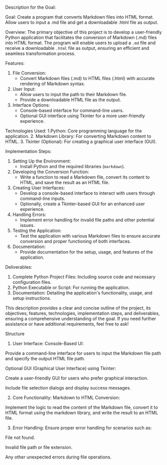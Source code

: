  Description for the Goal:

Goal: Create a program that converts Markdown files into HTML format. Allow users to input a .md file and get a downloadable .html file as output.

Overview:
The primary objective of this project is to develop a user-friendly Python application that facilitates the conversion of Markdown (.md) files into HTML format. The program will enable users to upload a `.md` file and receive a downloadable `.html` file as output, ensuring an efficient and seamless transformation process.

 Features:
1. File Conversion:
   - Convert Markdown files (.md) to HTML files (.html) with accurate rendering of Markdown syntax.
2. User Input:
   - Allow users to input the path to their Markdown file.
   - Provide a downloadable HTML file as the output.
3. Interface Options:
   - Console-based interface for command-line users.
   - Optional GUI interface using Tkinter for a more user-friendly experience.

Technologies Used:
1.Python: Core programming language for the application.
2. Markdown Library: For converting Markdown content to HTML.
3. Tkinter (Optional): For creating a graphical user interface (GUI).

 Implementation Steps:
1. Setting Up the Environment:
   - Install Python and the required libraries (`markdown`).
2. Developing the Conversion Function:
   - Write a function to read a Markdown file, convert its content to HTML, and save the result as an HTML file.
3. Creating User Interfaces:
   - Develop a console-based interface to interact with users through command-line inputs.
   - Optionally, create a Tkinter-based GUI for an enhanced user experience.
4. Handling Errors:
   - Implement error handling for invalid file paths and other potential issues.
5. Testing the Application:
   - Test the application with various Markdown files to ensure accurate conversion and proper functioning of both interfaces.
6. Documentation:
   - Provide documentation for the setup, usage, and features of the application.

 Deliverables:
1. Complete Python Project Files: Including source code and necessary configuration files.
2. Python Executable or Script: For running the application.
3. Documentation: Detailing the application's functionality, usage, and setup instructions.

This description provides a clear and concise outline of the project, its objectives, features, technologies, implementation steps, and deliverables, ensuring a comprehensive understanding of the goal. If you need further assistance or have additional requirements, feel free to ask!

Structure
1. User Interface:
Console-Based UI:

Provide a command-line interface for users to input the Markdown file path and specify the output HTML file path.

Optional GUI (Graphical User Interface) using Tkinter:

Create a user-friendly GUI for users who prefer graphical interaction.

Include file selection dialogs and display success messages.

2. Core Functionality:
Markdown to HTML Conversion:

Implement the logic to read the content of the Markdown file, convert it to HTML format using the markdown library, and write the result to an HTML file.

3. Error Handling:
Ensure proper error handling for scenarios such as:

File not found.

Invalid file path or file extension.

Any other unexpected errors during file operations.
